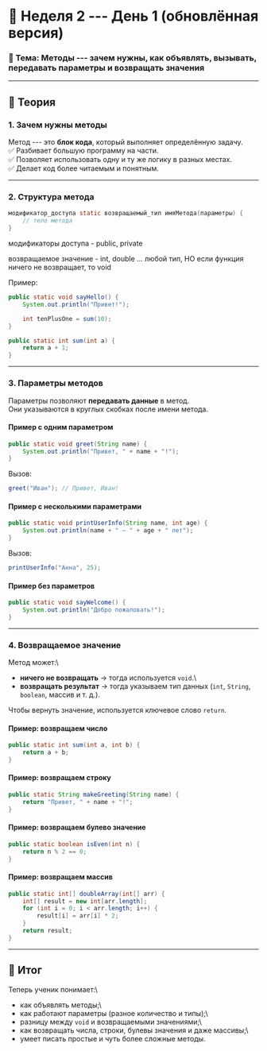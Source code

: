 # 📅 Неделя 2 --- День 1 (обновлённая версия)

### 🎯 Тема: Методы --- зачем нужны, как объявлять, вызывать, передавать параметры и возвращать значения

---

## 📖 Теория

### 1. Зачем нужны методы

Метод --- это **блок кода**, который выполняет определённую задачу.\
✅ Разбивает большую программу на части.\
✅ Позволяет использовать одну и ту же логику в разных местах.\
✅ Делает код более читаемым и понятным.

---

### 2. Структура метода

```java
модификатор_доступа static возвращаемый_тип имяМетода(параметры) {
    // тело метода
}
```

модификаторы доступа - public, private

возвращаемое значение - int, double ... любой тип, НО если функция ничего не возвращает, то void

Пример:

```java
public static void sayHello() {
    System.out.println("Привет!");

    int tenPlusOne = sum(10);
}

public static int sum(int a) {
    return a + 1;
}
```

---

### 3. Параметры методов

Параметры позволяют **передавать данные** в метод.\
Они указываются в круглых скобках после имени метода.

#### Пример с одним параметром

```java
public static void greet(String name) {
    System.out.println("Привет, " + name + "!");
}
```

Вызов:

```java
greet("Иван"); // Привет, Иван!
```

#### Пример с несколькими параметрами

```java
public static void printUserInfo(String name, int age) {
    System.out.println(name + " — " + age + " лет");
}
```

Вызов:

```java
printUserInfo("Анна", 25);
```

#### Пример без параметров

```java
public static void sayWelcome() {
    System.out.println("Добро пожаловать!");
}
```

---

### 4. Возвращаемое значение

Метод может:\

- **ничего не возвращать** → тогда используется `void`.\
- **возвращать результат** → тогда указываем тип данных (`int`,
  `String`, `boolean`, массив и т. д.).

Чтобы вернуть значение, используется ключевое слово `return`.

#### Пример: возвращаем число

```java
public static int sum(int a, int b) {
    return a + b;
}
```

#### Пример: возвращаем строку

```java
public static String makeGreeting(String name) {
    return "Привет, " + name + "!";
}
```

#### Пример: возвращаем булево значение

```java
public static boolean isEven(int n) {
    return n % 2 == 0;
}
```

#### Пример: возвращаем массив

```java
public static int[] doubleArray(int[] arr) {
    int[] result = new int[arr.length];
    for (int i = 0; i < arr.length; i++) {
        result[i] = arr[i] * 2;
    }
    return result;
}
```

---

## 📌 Итог

Теперь ученик понимает:\

- как объявлять методы;\
- как работают параметры (разное количество и типы);\
- разницу между `void` и возвращаемыми значениями;\
- как возвращать числа, строки, булевы значения и даже массивы;\
- умеет писать простые и чуть более сложные методы.
